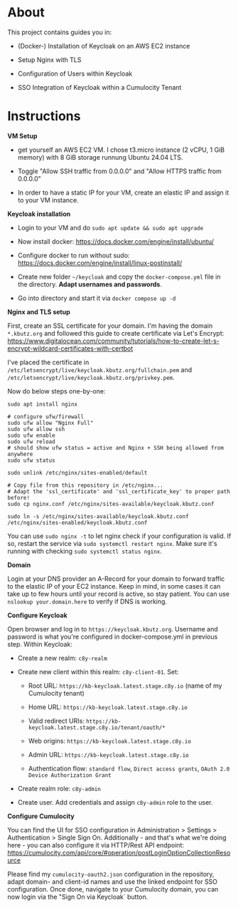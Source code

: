 # About

This project contains guides you in:

* (Docker-) Installation of Keycloak on an AWS EC2 instance

* Setup Nginx with TLS

* Configuration of Users within Keycloak

* SSO Integration of Keycloak within a Cumulocity Tenant

# Instructions

**VM Setup**

* get yourself an AWS EC2 VM. I chose t3.micro instance (2 vCPU, 1 GiB memory) with 8 GiB storage runnung Ubuntu 24.04 LTS. 

* Toggle "Allow SSH traffic from 0.0.0.0" and "Allow HTTPS traffic from 0.0.0.0"

* In order to have a static IP for your VM, create an elastic IP and assign it to your VM instance.

**Keycloak installation**

* Login to your VM and do `sudo apt update && sudo apt upgrade` 

* Now install docker: https://docs.docker.com/engine/install/ubuntu/

* Configure docker to run without sudo: https://docs.docker.com/engine/install/linux-postinstall/

* Create new folder `~/keycloak` and copy the `docker-compose.yml` file in the directory. **Adapt usernames and passwords**.

* Go into directory and start it via `docker compose up -d`

**Nginx and TLS setup** 

First, create an SSL certificate for your domain. I'm having the domain `*.kbutz.org` and followed this guide to create certificate via Let's Encrypt: https://www.digitalocean.com/community/tutorials/how-to-create-let-s-encrypt-wildcard-certificates-with-certbot

I've placed the certificate in `/etc/letsencrypt/live/keycloak.kbutz.org/fullchain.pem` and `/etc/letsencrypt/live/keycloak.kbutz.org/privkey.pem`. 

Now do below steps one-by-one:

```
sudo apt install nginx

# configure ufw/firewall
sudo ufw allow "Nginx Full"
sudo ufw allow ssh
sudo ufw enable
sudo ufw reload
# should show ufw status = active and Nginx + SSH being allowed from anywhere
sudo ufw status 

sudo unlink /etc/nginx/sites-enabled/default

# Copy file from this repository in /etc/nginx...
# Adapt the 'ssl_certificate' and 'ssl_certificate_key' to proper path before!
sudo cp nginx.conf /etc/nginx/sites-available/keycloak.kbutz.conf

sudo ln -s /etc/nginx/sites-available/keycloak.kbutz.conf /etc/nginx/sites-enabled/keycloak.kbutz.conf
```

You can use `sudo nginx -t` to let nginx check if your configuration is valid. If so, restart the service via `sudo systemctl restart nginx`. Make sure it's running with checking `sudo systemctl status nginx`. 


**Domain**

Login at your DNS provider an A-Record for your domain to forward traffic to the elastic IP of your EC2 instance. Keep in mind, in some cases it can take up to few hours until your record is active, so stay patient. You can use `nslookup your.domain.here` to verify if DNS is working. 


**Configure Keycloak**

Open browser and log in to `https://keycloak.kbutz.org`. Username and password is what you're configured in docker-compose.yml in previous step. 
Within Keycloak:

* Create a new realm: `c8y-realm`

* Create new client within this realm:  `c8y-client-01`. Set:

    * Root URL: `https://kb-keycloak.latest.stage.c8y.io` (name of my Cumulocity tenant)

    * Home URL: `https://kb-keycloak.latest.stage.c8y.io`

    * Valid redirect URIs:  `https://kb-keycloak.latest.stage.c8y.io/tenant/oauth/*` 

    * Web origins: `https://kb-keycloak.latest.stage.c8y.io` 

    * Admin URL: `https://kb-keycloak.latest.stage.c8y.io` 

    * Authentication flow: `standard flow`, `Direct access grants`, `OAuth 2.0 Device Authorization Grant` 

* Create realm role: `c8y-admin` 

* Create user. Add credentials and assign `c8y-admin` role to the user. 

**Configure Cumulocity**

You can find the UI for SSO configuration in Administration > Settings > Authentication > Single Sign On. Additionally - and that's what we're doing here - you can also configure it via HTTP/Rest API endpoint: https://cumulocity.com/api/core/#operation/postLoginOptionCollectionResource

Please find my `cumulocity-oauth2.json` configuration in the repository, adapt domain- and client-id names and use the linked endpoint for SSO configuration. Once done, navigate to your Cumulocity domain, you can now login via the "Sign On via Keycloak` button.
